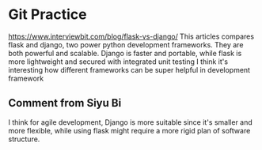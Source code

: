 # Git Practice
https://www.interviewbit.com/blog/flask-vs-django/
This articles compares flask and django, two power python development frameworks.
They are both powerful and scalable. Django is faster and portable, while flask is more lightweight and secured with integrated unit testing
I think it's interesting how different frameworks can be super helpful in development framework

## Comment from Siyu Bi
I think for agile development, Django is more suitable since it's smaller and more flexible, while using flask might require a more rigid plan of software structure. 
